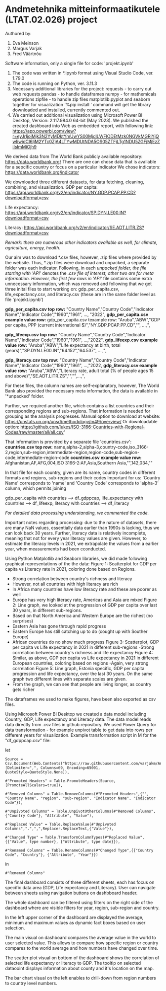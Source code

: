 # Andmetehnika mitteinformaatikutele (LTAT.02.026) project

Authored by:
1) Eva Meinson
2) Margus Varjak
3) Fred Väärtnõu

Software information, only a single file for code: 'projekt.ipynb'
1) The code was written in *.ipynb format using Visual Studio Code, ver. 1.79.0
2) The code is running on Python, ver. 3.11.3
3) Necessary additional libraries for the project:
requests - to carry out web requests
pandas - to handle dataframes
numpy - for mathemicals operations
zipfile - to handle zip files
matplotlib.pyplot and seaborn together for visualization
'%pip install <library>' command will get the library downloaded and installed, currently commented out.
4) We carried out additional visualization using Microsoft Power BI Desktop, Version: 2.117.984.0 64-bit (May 2023).
We published the created dashboard into Web as embedded report, with following link: https://app.powerbi.com/view?r=eyJrIjoiMjk3N2YyMDktYmUwYS00MjdlLWFlODEtMzk0NGVkMGRiYjQwIiwidCI6IjM2YTc0ZjA4LTYwMDUtNDA5OS05ZTFjLTg1NDU5ZGFjMjEzZiIsImMiOjh9 

We derived data from The World Bank publicly available repository:
https://data.worldbank.org/
There are one can chose data that is available for a sepcific country or focus on a particular indicator
We chose indicators:
https://data.worldbank.org/indicator

We downloaded three different datasets, for data fetching, cleaning, combining, and visualization.
GDP per capita:     https://api.worldbank.org/v2/en/indicator/NY.GDP.PCAP.PP.CD?downloadformat=csv

Life expectancy:    https://api.worldbank.org/v2/en/indicator/SP.DYN.LE00.IN?downloadformat=csv

Literacy:           https://api.worldbank.org/v2/en/indicator/SE.ADT.LITR.ZS?downloadformat=csv

<i>Remark: there are numerous other indicators available as well, for climate, agriculture, energy, health. </i>

Our aim was to download *.csv files, however, .zip files where provided by the website. Thus, *.zip files were download and unpacked, a separate folder was each indicator. Following, in each *unpacked folder, the file starting with 'API*' denotes the *.csv file of interest, other two are for meta information.
However,  the first few rows in 'API*' file contains some extra unnecessary information, which was removed and following that we get three inital files to start working on: gdp_per_capita.csv, life_expectancy.csv, and literacy.csv (these are in the same folder level as file 'projekt.ipynb')

<b>gdp_per_capita.csv top row:</b>
"Country Name","Country Code","Indicator Name","Indicator Code","1960","1961", ..., "2022",
<b>gdp_per_capita.csv example value row:</b>
gdp_per_capita.csv texample row:
"Aruba","ABW","GDP per capita, PPP (current international $)","NY.GDP.PCAP.PP.CD","", ...,'',

<b>gdp_lifeexp.csv top row:</b>
"Country Name","Country Code","Indicator Name","Indicator Code","1960","1961", ...,"2022",
<b>gdp_lifeexp.csv example value row:</b>
"Aruba","ABW","Life expectancy at birth, total (years)","SP.DYN.LE00.IN","64.152","64.537", ...,'',

<b>gdp_literacy.csv top row:</b>
"Country Name","Country Code","Indicator Name","Indicator Code","1960","1961", ...,"2022,
<b>gdp_literacy.csv example value row:</b>
"Aruba","ABW","Literacy rate, adult total (% of people ages 15 and above)","SE.ADT.LITR.ZS","","",...,'',

For these files, the column names are self-explanatory, however, The World Bank also provided the necessary meta information, the data is available in '*unpacked' folder.

Further, we required another file, which contains a list countries and their corresponding regions and sub-regions. That information is needed for grouping as the analysis progresses.
Manual option to download at website: 
https://unstats.un.org/unsd/methodology/m49/overview/
Or downloadable option:
https://github.com/lukes/ISO-3166-Countries-with-Regional-Codes/raw/master/all/all.csv"

That information is provided by a separate file 'countries.csv':
<b>countries.csv top row:</b>
name,alpha-2,alpha-3,country-code,iso_3166-2,region,sub-region,intermediate-region,region-code,sub-region-code,intermediate-region-code
<b>countries.csv example value row:</b>
Afghanistan,AF,AFG,004,ISO 3166-2:AF,Asia,Southern Asia,"",142,034,""

In that file for each country, given are its name, country codes in different formats and regions, sub-regions and their codes
Important for us: 'Country Name' corresponds to 'name' and 'Country Code' corresponds to 'alpha-3' column, which permits joining

gdp_per_capita with countries --> df_gdppcap, 
life_expectancy with countries --> df_lifeexp, 
literacy with countries --> df_literacy

<i>For detailed data processing understanding, we commented the code.</i>

Important notes regarding processing: due to the nature of datasets, there are many NaN values, essentially data earlier than 1990s is lacking, thus we can look back 30 years.
Further, literacy data is relatively incomplete, meaning that not for every year literacy values are given. However, to estimate the literacy levels in 2021, we extrapolate the values from a earlier year, when measurements had been cconducted.

Using Python Matplotlib and Seaborn libraries, we did made following graphical representations of the the data:
Figure 1:
Scatterplot for GDP per capita vs Literacy rate in 2021, coloring done based on Regions.
- Strong correlation between country's richness and literacy
- However, not all countries with high literacy are rich
- In Africa many countries have low literacy rate and these are poorer as well
- Europe has very high literacy rate, Americas and Asia are mixed
Figure 2:
Line graph, we looked at the progression of GDP per capita over last 30 years, in different sub-regions.
- Based on that North America and Western Europe are the richest (no surprises)
- Eastern Asia has gone through rapid progress
- Eastern Europe has still catching up to do (cought up with Souther Europe)
- African countries do no show much progress
Figure 3:
Scatterplot, GDP per capita vs Life expectancy in 2021 in different sub-regions
-Strong correlation between country's richness and life expectancy
Figure 4:
Similar, as above, GDP per capita vs Life expectancy in 2021 in different European countries, coloring based on regions
-Again, very strong correlation
Figure 5:
Line graph, Estonia specific, GDP per capita progression and life expectancy, over the last 30 years.
On the same graph two different lines with separate scales are given.
- From the graph, we can see that people are living longer, as country gets richer

The dataframes we used to make figures, have been also exported as csv files.

Using Microsoft Power BI Desktop we created a data model including Country, GDP, Life expectancy and Literacy data. The data model reads data directly from .csv files in github repository. We used Power Query for data transformation - for example unpivot  table to get data into rows per different years for visualization. Example transformation script in M for the "df_gdppcap.csv" file:

let

    Source = Csv.Document(Web.Contents("https://raw.githubusercontent.com/varjakm/Andmetehnika_projekt/main/ForPowerBI/df_gdppcap.csv"),[Delimiter=",", Columns=69, Encoding=65001, QuoteStyle=QuoteStyle.None]),

    #"Promoted Headers" = Table.PromoteHeaders(Source, [PromoteAllScalars=true]),

    #"Removed Columns" = Table.RemoveColumns(#"Promoted Headers",{"", "Country Name", "region", "sub-region", "Indicator Name", "Indicator Code"}),

    #"Unpivoted Columns" = Table.UnpivotOtherColumns(#"Removed Columns", {"Country Code"}, "Attribute", "Value"),

    #"Replaced Value" = Table.ReplaceValue(#"Unpivoted Columns",".",",",Replacer.ReplaceText,{"Value"}),

    #"Changed Type" = Table.TransformColumnTypes(#"Replaced Value",{{"Value", type number}, {"Attribute", type date}}),

    #"Renamed Columns" = Table.RenameColumns(#"Changed Type",{{"Country Code", "Country"}, {"Attribute", "Year"}})

in

    #"Renamed Columns"

The final dashboard consists of three different sheets, each has focus on specific data area (GDP, Life expectancy and Literacy). User can navigate between sheets using navigation buttons on dashbboard header.

The whole dashboard can be filtered using filters on the right side of the dashboard where are visible filters for year, region, sub-region and country.

In the left upper corner of the dashboard are displayed the average, minimum and maximum values as dynamic fact boxes based on user selection.

The main visual on dashboard compares the average value in the world to user selected value. This allows to compare how specific region or country compares to the world average and how numbers have changed over time.

The scatter plot visual on bottom of the dashboard shows the correlation of selected life expectancy or literacy to GDP. The tooltip on selected dataooint displays information about county and it's location on the map.

The bar chart visual on the left enables to drill-down from region numbers to country level numbers. 



